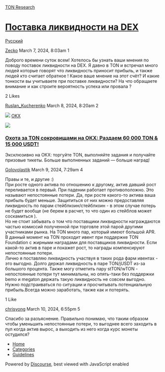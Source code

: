 [TON Research](/)

# [Поставка ликвидности на DEX](/t/dex/741)

[Русский](/c/ru/49) 

    

[Zecko](https://tonresear.ch/u/Zecko)  March 7, 2024, 8:03am  1

Доброго времени суток всем! Хотелось бы узнать ваши мнения по поводу поставок ликвидности на DEX. Я давно в TON и встречал много людей которые говорят что ликвидность приносит прибыль, и также людей кто считает обратное ! Какое ваше мнение на этот счёт? И какие тонкости вы учитываете при поставке ликвидности? На что обращаете внимание и как строите вероятность успеха или провала ?

  2 Likes

[Ruslan\_Kucherenko](https://tonresear.ch/u/Ruslan_Kucherenko)  March 8, 2024, 8:20am  2

![](https://tonresear.ch/uploads/default/original/1X/708bb4bee29432e72104ca82ee9ca669fd18e6db.png) [OKX](https://www.okx.com/ru/campaigns/ton-treasures?channelid=TON2KR)

![](https://tonresear.ch/uploads/default/optimized/1X/1bd87a7e71d20cad0a27cb256b1e073afd2af384_2_410x500.png)

### [Охота за TON сокровищами на ОКХ: Раздаем 60 000 TON & 15 000 USDT!](https://www.okx.com/ru/campaigns/ton-treasures?channelid=TON2KR)

Эксклюзивно на ОКХ: торгуйте TON, выполняйте задания и получайте призовые тикеты. Больше выполненных заданий — больше наград!

 

[Golovolastik](https://tonresear.ch/u/Golovolastik) March 9, 2024, 7:29am  4

Правы и те, и другие :)  
При росте одного актива по отношению к другому, актив давший рост переливается в первый. При падении работает противоположно. Это называют непостоянные потери. Да, при росте какого-то актива ваша прибыль будет меньше. Защититься от них можно предоставляя ликвидность по парам стейблкоин/стейблкоин - в этом случае потерь не будет вообще (не берем в расчет, то что один из стейблов может соскамиться ).  
Но не стоит забывать о том что поставщики ликвидности награждаются частью комиссий полученной при торговле этой парой другими участниками рынка. На TON много пар, который имеют большой APR.  
В данный момент на TON проходит ивент при поддержке TON Foundation с жирными наградами для поставщиков ликвидности. Если какой-то актив в паре и покажет рост, то награды компенсируют непостоянные потери.  
Лично я поставляю ликвидность участвуя в таких рода фарм ивентах - это выгодно. Долго держал ликвидность в паре TON/jUSDT из-за большого процента. Также могу отметить пару stTON/wTON - непостоянные потери тут минимальны, но опять-таки без поддержки bemo и megaton держать такую ликвидность не совсем выгодно.  
Нужно подстраиваться по ситуации и просчитывать потенциальную прибыль.Всегда можно заработать, также как и потерять.  

  1 Like

[chrisyong](https://tonresear.ch/u/chrisyong) March 10, 2024, 6:55pm  5

Спасибо за разъяснение. Правильно понимаю, что таким образом чтобы уменьшить непостоянные потери, то выгоднее всего заходить в пул когда актив вырос, а выходить из него когда курс монеты остудился?

 

*   [Home](/)
*   [Categories](/categories)
*   [Guidelines](/guidelines)

Powered by [Discourse](https://www.discourse.org), best viewed with JavaScript enabled